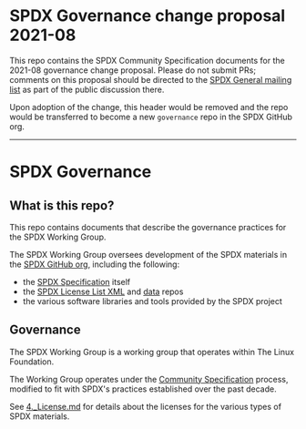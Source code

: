 # SPDX Governance change proposal 2021-08

This repo contains the SPDX Community Specification documents for the 2021-08 governance change proposal. Please do not submit PRs; comments on this proposal should be directed to the [SPDX General mailing list](https://lists.spdx.org/g/spdx) as part of the public discussion there.

Upon adoption of the change, this header would be removed and the repo would be transferred to become a new `governance` repo in the SPDX GitHub org.

-------

# SPDX Governance

## What is this repo?

This repo contains documents that describe the governance practices for the SPDX Working Group.

The SPDX Working Group oversees development of the SPDX materials in the [SPDX GitHub org](https://github.com/spdx), including the following:
* the [SPDX Specification](https://github.com/spdx/spdx-spec) itself
* the [SPDX License List XML](https://github.com/spdx/license-list-XML) and [data](https://github.com/spdx/license-list-data) repos
* the various software libraries and tools provided by the SPDX project

## Governance

The SPDX Working Group is a working group that operates within The Linux Foundation.

The Working Group operates under the [Community Specification](https://github.com/CommunitySpecification/1.0) process, modified to fit with SPDX's practices established over the past decade.

See [4.\_License.md](4._License.md) for details about the licenses for the various types of SPDX materials.

